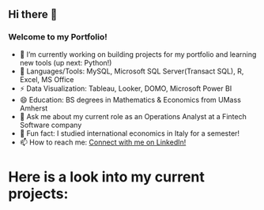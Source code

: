 ## Hi there 👋

### Welcome to my Portfolio! 

- 🔭 I’m currently working on building projects for my portfolio and learning new tools (up next: Python!)
- 🌱 Languages/Tools: MySQL, Microsoft SQL Server(Transact SQL), R, Excel, MS Office 
- ⚡ Data Visualization: Tableau, Looker, DOMO, Microsoft Power BI
- 😄 Education: BS degrees in Mathematics & Economics from UMass Amherst
- 💬 Ask me about my current role as an Operations Analyst at a Fintech Software company
- 👯 Fun fact: I studied international economics in Italy for a semester!
- 📫 How to reach me: [Connect with me on LinkedIn!](https://www.linkedin.com/in/isabel-tummino)

# Here is a look into my current projects:
